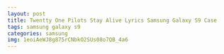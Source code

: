 ```yaml
---
layout: post
title: Twentty One Pilots Stay Alive Lyrics Samsung Galaxy S9 Case
tags: samsung galaxy s9
categories: samsung
img: 1eoiAeWJ8g875rCNbkO2SUs08o7QB_4a6
---
```

